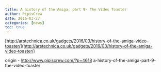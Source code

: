 ```yaml
---
title: A history of the Amiga, part 9- The Video Toaster
author: PipisCrew
date: 2016-03-27
categories: [news]
toc: true
---
```


[http://arstechnica.co.uk/gadgets/2016/03/history-of-the-amiga-video-toaster/](http://arstechnica.co.uk/gadgets/2016/03/history-of-the-amiga-video-toaster/)

origin - http://www.pipiscrew.com/?p=4618 a-history-of-the-amiga-part-9-the-video-toaster